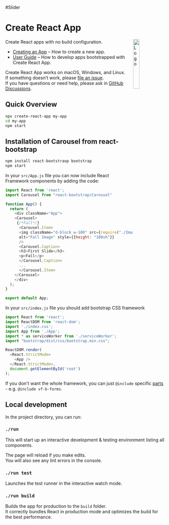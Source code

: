 #Slider

# Create React App

<img alt="Logo" align="right" src="https://create-react-app.dev/img/logo.svg" width="20%" />

Create React apps with no build configuration.

- [Creating an App](#creating-an-app) – How to create a new app.
- [User Guide](https://facebook.github.io/create-react-app/) – How to develop apps bootstrapped with Create React App.

Create React App works on macOS, Windows, and Linux.<br>
If something doesn’t work, please [file an issue](https://github.com/facebook/create-react-app/issues/new).<br>
If you have questions or need help, please ask in [GitHub Discussions](https://github.com/facebook/create-react-app/discussions).

## Quick Overview

```sh
npx create-react-app my-app
cd my-app
npm start
```

## Installation of Carousel from react-bootstrap

```sh
npm install react-bootstraop bootstrap
npm start
```

In your `src/App.js` file you can now include React Framework components by adding the code:

``` js
import React from 'react';
import Carousel from "react-bootstrap/Carousel"

function App() {
  return (
    <div className="App">
    <Carousel>
     {/*Fall*/}
      <Carousel.Item>
      <img className="d-block w-100" src={require("./Images/Fall.jpg")} 
      alt="Fall Image" style={{height: "100vh"}}
      />
      <Carousel.Caption>
      <h3>First Slide</h3>
      <p>Fall</p>
      </Carousel.Caption>
      ...
      </Carousel.Item>
    </Carousel>
    </div>
  );
}

export default App;
```
In your `src/index.js` file you should add bootstrap CSS framework

```js
import React from 'react';
import ReactDOM from 'react-dom';
import './index.css';
import App from './App';
import * as serviceWorker from './serviceWorker';
import "bootstrap/dist/css/bootstrap.min.css";

ReactDOM.render(
  <React.StrictMode>
    <App />
  </React.StrictMode>,
  document.getElementById('root')
);
```

If you don't want the whole framework, you can just `@include` specific [parts](scss) - e.g. `@include vf-b-forms`.

## Local development

In the project directory, you can run:

### `./run`

This will start up an interactive development & testing environment listing all components.

The page will reload if you make edits.<br>
You will also see any lint errors in the console.

### `./run test`

Launches the test runner in the interactive watch mode.<br>

### `./run build`

Builds the app for production to the `build` folder.<br>
It correctly bundles React in production mode and optimizes the build for the best performance.

